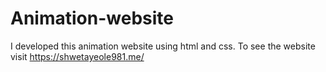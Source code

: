 # Animation-website
I developed this animation website using html and css. To see the website visit https://shwetayeole981.me/
